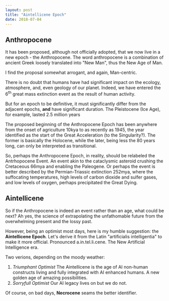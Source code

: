 ```yaml
---
layout: post
title: "Aintellicene Epoch"
date: 2018-07-04
---
```


## Anthropocene
It has been proposed, although not officially adopted, that we now live in a
new epoch - the Anthropocene.
The word anthropocene is a combination of ancient Greek loosely translated into
"New Man", thus the New Age of Man.

I find the proposal somewhat arrogant, and again, Man-centric.

There is no doubt that humans have had significant impact on the
ecology, atmosphere, and, even geology of our planet. Indeed, we have entered
the 6<sup>th</sup> great mass extinction event as the result of human activity.

But for an epoch to be definitive, it must significantly differ from
the adjacent epochs, **and** have significant duration.
The Pleistocene (Ice Age), for example, lasted 2.5 million years

The proposed beginning of the Anthropocene Epoch has been anywhere from the
onset of agriculture 10kya to as recently as 1945,
the year identified as the start of the
Great Acceleration (to the Singularity?). The former is basically the 
Holocene, while the later, being less the 80 years long,
can only be interpreted as transitional.

So, perhaps the Anthropocene Epoch, in reality, should be relabeled the
Antrhopocene Event.
An event akin to the cataclysmic asteroid crushing the Cretaceous 66mya 
and enabling the Paleogene.
Or perhaps the event is better described by the Permian-Triassic
extinction 252mya, where the suffocating temperatures,
high levels of carbon dioxide and sulfer gases, and low levels of oxygen,
perhaps precipitated the Great Dying.

## Aintellicene
So if the Anthropocene is indeed an event rather than an age, what could be
next? Ah yes, the science of extrapolating the unfathomable future from the
overwhelming present and the lossy past.

However, being an optimist most days, here is my humble suggestion:
the **Aintellicene Epoch**. Let's derive it 
from the Latin "artificialis intelligentia" to make it more official.
Pronounced a.in.tel.li.cene. The New Artificial Intelligence era.

Two verions, depending on the moody weather:
1. _Triumphant Optimist_
The Aintellicene is the age of AI non-human constructs living and
fully integrated with AI enhanced humans.
A new golden age of amazing possibilities.
2. _Sorryfull Optimist_
Our AI legacy lives on but we do not.

Of course, on bad days, **Necrocene** seams the better identifier.
